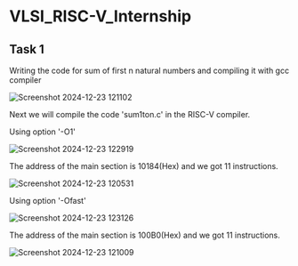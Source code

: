 # VLSI_RISC-V_Internship


## Task 1

Writing the code for sum of first n natural numbers and compiling  it with gcc compiler

![Screenshot 2024-12-23 121102](https://github.com/user-attachments/assets/458c3405-0231-44d0-9cf3-791a6e8c325f)

Next we will compile the code 'sum1ton.c' in the RISC-V compiler.

Using option '-O1'


![Screenshot 2024-12-23 122919](https://github.com/user-attachments/assets/c8bdebde-5d9e-451b-b44b-910ddaad994e)


The address of the main section is 10184(Hex) and we got 11 instructions.

![Screenshot 2024-12-23 120531](https://github.com/user-attachments/assets/b03f8d19-353c-4ee6-b21e-0ac9b6f14342)

Using option '-Ofast'


![Screenshot 2024-12-23 123126](https://github.com/user-attachments/assets/8eec6ce6-4f14-4978-9d75-0931a8ec1286)

The address of the main section is 100B0(Hex) and we got 11 instructions.

![Screenshot 2024-12-23 121009](https://github.com/user-attachments/assets/eef49bd5-903d-4e00-bc37-c7c9c1ef08f3)


